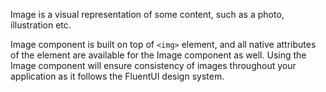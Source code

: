 Image is a visual representation of some content, such as a photo, illustration etc.

Image component is built on top of `<img>` element, and all native attributes of the element are available for the Image component as well. Using the Image component will ensure consistency of images throughout your application as it follows the FluentUI design system.

